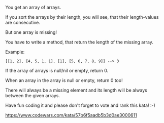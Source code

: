 You get an array of arrays.

If you sort the arrays by their length, you will see, that their length-values are consecutive.

But one array is missing!


You have to write a method, that return the length of the missing array.

Example:
```
[[1, 2], [4, 5, 1, 1], [1], [5, 6, 7, 8, 9]] --> 3
```

If the array of arrays is null/nil or empty, return 0.

When an array in the array is null or empty, return 0 too!

There will always be a missing element and its length will be always between the given arrays. 

Have fun coding it and please don't forget to vote and rank this kata! :-)

https://www.codewars.com/kata/57b6f5aadb5b3d0ae3000611